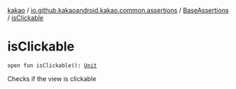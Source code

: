 [kakao](../../index.md) / [io.github.kakaoandroid.kakao.common.assertions](../index.md) / [BaseAssertions](index.md) / [isClickable](./is-clickable.md)

# isClickable

`open fun isClickable(): `[`Unit`](https://kotlinlang.org/api/latest/jvm/stdlib/kotlin/-unit/index.html)

Checks if the view is clickable

